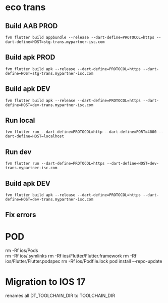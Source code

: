 # eco trans
## Build AAB PROD
```fvm flutter build appbundle --release --dart-define=PROTOCOL=https --dart-define=HOST=stg-trans.mypartner-isc.com```

## Build apk PROD
```fvm flutter build apk --release --dart-define=PROTOCOL=https --dart-define=HOST=stg-trans.mypartner-isc.com```

## Build apk DEV
```fvm flutter build apk --release --dart-define=PROTOCOL=https --dart-define=HOST=dev-trans.mypartner-isc.com```

## Run local
```fvm flutter run --dart-define=PROTOCOL=http --dart-define=PORT=4000 --dart-define=HOST=localhost```

## Run dev
```fvm flutter run --dart-define=PROTOCOL=https --dart-define=HOST=dev-trans.mypartner-isc.com```

## Build apk DEV
```fvm flutter build apk --release --dart-define=PROTOCOL=https --dart-define=HOST=dev-trans.mypartner-isc.com```

## Fix errors
# POD
rm -Rf ios/Pods                                                                                             
rm -Rf ios/.symlinks
rm -Rf ios/Flutter/Flutter.framework
rm -Rf ios/Flutter/Flutter.podspec
rm -Rf ios/Podfile.lock
pod install --repo-update

# Migration to IOS 17
renames all DT_TOOLCHAIN_DIR to TOOLCHAIN_DIR


